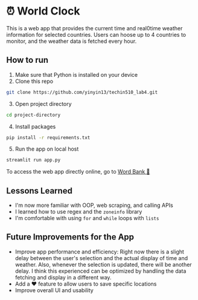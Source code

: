 # ⏰ World Clock
This is a web app that provides the current time and real0time weather information for selected countries. Users can hoose up to 4 countries to monitor, and the weather data is fetched every hour.
## How to run
1. Make sure that Python is installed on your device
2. Clone this repo
```bash
git clone https://github.com/yinyin13/techin510_lab4.git
```
3. Open project directory
```bash
cd project-directory
```
4. Install packages
```bash
pip install -r requirements.txt
```
5. Run the app on local host
```bash
streamlit run app.py
```

To access the web app directly online, go to [Word Bank 🔡](https://yinyin13-todo.azurewebsites.net)
## Lessons Learned
- I'm now more familiar with OOP, web scraping, and calling APIs
- I learned how to use regex and the `zoneinfo` library
- I'm comfortable with using `for` and `while` loops with `lists`

## Future Improvements for the App
- Improve app performance and efficiency: Right now there is a slight delay between the user's selection and the actual display of time and weather. Also, whenever the selection is updated, there will be another delay. I think this experienced can be optimized by handling the data fetching and display in a different way.
- Add a ❤️ feature to allow users to save specific locations
- Improve overall UI and usability